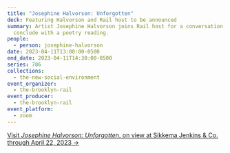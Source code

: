 ```yaml
---
title: "Josephine Halvorson: Unforgotten"
deck: Featuring Halvorson and Rail host to be announced
summary: Artist Josephine Halvorson joins Rail host for a conversation. We
  conclude with a poetry reading.
people:
  - person: josephine-halvorson
date: 2023-04-11T13:00:00-0500
end_date: 2023-04-11T14:30:00-0500
series: 786
collections:
  - the-new-social-environment
event_organizer:
  - the-brooklyn-rail
event_producer:
  - the-brooklyn-rail
event_platform:
  - zoom
---
```

[Visit *Josephine Halvorson: Unforgotten*, on view at Sikkema Jenkins & Co. through April 22, 2023 →](https://www.sikkemajenkinsco.com/ex20230317josephinehalvorson)
